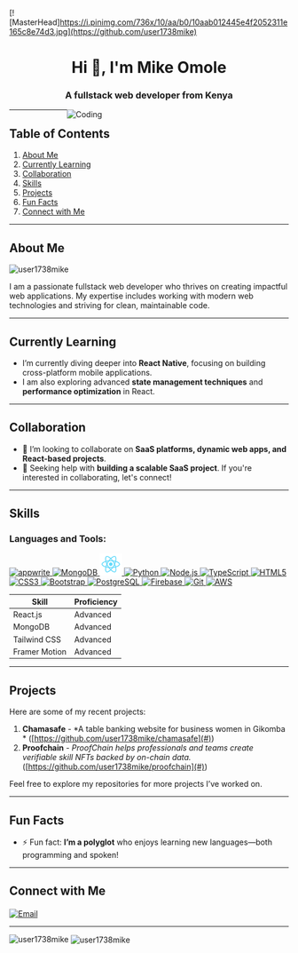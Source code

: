 [![MasterHead]https://i.pinimg.com/736x/10/aa/b0/10aab012445e4f2052311e165c8e74d3.jpg](https://github.com/user1738mike)

<h1 align="center">Hi 👋, I'm Mike Omole</h1>
<h3 align="center">A fullstack web developer from Kenya</h3>
<img align="right" alt="Coding" width="400" src="https://miro.medium.com/v2/resize:fit:1400/1*kvNFtgCxS8vZ4fhSUYf5kw.gif">

---

## Table of Contents
1. [About Me](#about-me)
2. [Currently Learning](#currently-learning)
3. [Collaboration](#collaboration)
4. [Skills](#skills)
5. [Projects](#projects)
6. [Fun Facts](#fun-facts)
7. [Connect with Me](#connect-with-me)

---

## About Me
<p align="left"> 
  <img src="https://komarev.com/ghpvc/?username=user1738mike&label=Profile%20views&color=0e75b6&style=flat" alt="user1738mike" /> 
</p>

I am a passionate fullstack web developer who thrives on creating impactful web applications. My expertise includes working with modern web technologies and striving for clean, maintainable code.

---

## Currently Learning
- I’m currently diving deeper into **React Native**, focusing on building cross-platform mobile applications.
- I am also exploring advanced **state management techniques** and **performance optimization** in React.

---

## Collaboration
- 👯 I’m looking to collaborate on **SaaS platforms, dynamic web apps, and React-based projects**.
- 🤝 Seeking help with **building a scalable SaaS project**. If you're interested in collaborating, let's connect!

---

## Skills
### Languages and Tools:
<p align="left">
  <a href="https://appwrite.io" target="_blank" rel="noreferrer"> <img src="https://www.vectorlogo.zone/logos/appwriteio/appwriteio-icon.svg" alt="appwrite" width="40" height="40"/> </a> 
  <a href="https://www.mongodb.com/" target="_blank" rel="noreferrer"> <img src="https://www.vectorlogo.zone/logos/mongodb/mongodb-icon.svg" alt="MongoDB" width="40" height="40"/> </a>
  <a href="https://reactjs.org/" target="_blank" rel="noreferrer"> <img src="https://raw.githubusercontent.com/github/explore/main/topics/react/react.png" alt="React" width="40" height="40"/> </a>
  <a href="https://www.python.org" target="_blank" rel="noreferrer"> <img src="https://www.vectorlogo.zone/logos/python/python-icon.svg" alt="Python" width="40" height="40"/> </a>
<a href="https://nodejs.org" target="_blank" rel="noreferrer"> <img src="https://www.vectorlogo.zone/logos/nodejs/nodejs-icon.svg" alt="Node.js" width="40" height="40"/> </a>
<a href="https://www.typescriptlang.org/" target="_blank" rel="noreferrer"> <img src="https://www.vectorlogo.zone/logos/typescriptlang/typescriptlang-icon.svg" alt="TypeScript" width="40" height="40"/> </a>
<a href="https://www.w3.org/html/" target="_blank" rel="noreferrer"> <img src="https://www.vectorlogo.zone/logos/w3_html5/w3_html5-icon.svg" alt="HTML5" width="40" height="40"/> </a>
<a href="https://www.w3.org/Style/CSS/" target="_blank" rel="noreferrer"> <img src="https://www.vectorlogo.zone/logos/w3_css/w3_css-icon.svg" alt="CSS3" width="40" height="40"/> </a>
<a href="https://getbootstrap.com" target="_blank" rel="noreferrer"> <img src="https://www.vectorlogo.zone/logos/getbootstrap/getbootstrap-icon.svg" alt="Bootstrap" width="40" height="40"/> </a>
<a href="https://www.postgresql.org/" target="_blank" rel="noreferrer"> <img src="https://www.vectorlogo.zone/logos/postgresql/postgresql-icon.svg" alt="PostgreSQL" width="40" height="40"/> </a>
<a href="https://firebase.google.com/" target="_blank" rel="noreferrer"> <img src="https://www.vectorlogo.zone/logos/firebase/firebase-icon.svg" alt="Firebase" width="40" height="40"/> </a>
<a href="https://git-scm.com/" target="_blank" rel="noreferrer"> <img src="https://www.vectorlogo.zone/logos/git-scm/git-scm-icon.svg" alt="Git" width="40" height="40"/> </a>
<a href="https://aws.amazon.com/" target="_blank" rel="noreferrer"> <img src="https://www.vectorlogo.zone/logos/amazon_aws/amazon_aws-icon.svg" alt="AWS" width="40" height="40"/> </a>
  <!-- Add additional tools and languages -->
</p>

| Skill              | Proficiency  |
|--------------------|--------------|
| React.js           |Advanced  |
| MongoDB            | Advanced  |
| Tailwind CSS       | Advanced     |
| Framer Motion      | Advanced    |

---

## Projects
Here are some of my recent projects:
1. **Chamasafe** - *A table  banking website for business women in Gikomba * ([https://github.com/user1738mike/chamasafe](#))
2. **Proofchain** - *ProofChain helps professionals and teams create verifiable skill NFTs backed by on-chain data.* ([https://github.com/user1738mike/proofchain](#))

Feel free to explore my repositories for more projects I’ve worked on.

---

## Fun Facts
- ⚡ Fun fact: **I’m a polyglot** who enjoys learning new languages—both programming and spoken!

---

## Connect with Me
<p align="left">
<a href="mailto:radingmichael10@gmail.com"><img align="center" src="https://upload.wikimedia.org/wikipedia/commons/a/ab/Gmail_Icon.svg" alt="Email" height="30" width="40" /></a>
</p>

---

<p><img align="left" src="https://github-readme-stats.vercel.app/api/top-langs?username=user1738mike&show_icons=true&locale=en&layout=compact" alt="user1738mike" /></p>

<p>&nbsp;<img align="center" src="https://github-readme-stats.vercel.app/api?username=user1738mike&show_icons=true&locale=en" alt="user1738mike" /></p>
